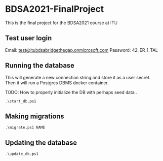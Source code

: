 # BDSA2021-FinalProject
This is the final project for the BDSA2021 course at ITU


## Test user login


Email: test@itubdsabridgethegap.onmicrosoft.com
Password: 42_ER_1_TAL

## Running the database

This will generate a new connection string and store it as a user secret. Then it will run a Postgres DBMS docker container.

TODO: How to properly initialize the DB with perhaps seed data..

```pwsh
.\start_db.ps1
```


## Making migrations

```pwsh
.\migrate.ps1 NAME
``` 

## Updating the database

```pwsh
.\update_db.ps1
```